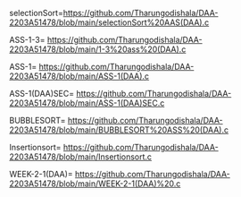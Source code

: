 selectionSort=https://github.com/Tharungodishala/DAA-2203A51478/blob/main/selectionSort%20AAS(DAA).c

ASS-1-3= https://github.com/Tharungodishala/DAA-2203A51478/blob/main/1-3%20ass%20(DAA).c

ASS-1=  https://github.com/Tharungodishala/DAA-2203A51478/blob/main/ASS-1(DAA).c

ASS-1(DAA)SEC= https://github.com/Tharungodishala/DAA-2203A51478/blob/main/ASS-1(DAA)SEC.c

BUBBLESORT= https://github.com/Tharungodishala/DAA-2203A51478/blob/main/BUBBLESORT%20ASS%20(DAA).c

Insertionsort= https://github.com/Tharungodishala/DAA-2203A51478/blob/main/Insertionsort.c

WEEK-2-1(DAA)= https://github.com/Tharungodishala/DAA-2203A51478/blob/main/WEEK-2-1(DAA)%20.c

